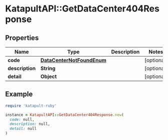 # KatapultAPI::GetDataCenter404Response

## Properties

| Name | Type | Description | Notes |
| ---- | ---- | ----------- | ----- |
| **code** | [**DataCenterNotFoundEnum**](DataCenterNotFoundEnum.md) |  | [optional] |
| **description** | **String** |  | [optional] |
| **detail** | **Object** |  | [optional] |

## Example

```ruby
require 'katapult-ruby'

instance = KatapultAPI::GetDataCenter404Response.new(
  code: null,
  description: null,
  detail: null
)
```

